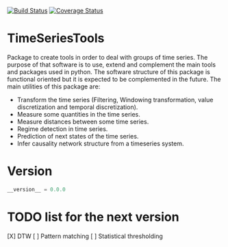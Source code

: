 
[![Build Status](https://travis-ci.org/tgquintela/TimeSeriesTools.svg?branch=master)](https://travis-ci.org/tgquintela/TimeSeriesTools)
[![Coverage Status](https://coveralls.io/repos/github/tgquintela/TimeSeriesTools/badge.svg?branch=master)](https://coveralls.io/github/tgquintela/TimeSeriesTools?branch=master)
# TimeSeriesTools
Package to create tools in order to deal with groups of time series. The purpose of that software is to use, extend and complement the main tools and packages used in python.
The software structure of this package is functional oriented but it is expected to be complemented in the future. The main utilities of this package are:
* Transform the time series (Filtering, Windowing transformation, value discretization and temporal discretization).
* Measure some quantities in the time series.
* Measure distances between some time series.
* Regime detection in time series.
* Prediction of next states of the time series.
* Infer causality network structure from a timeseries system.

# Version
```python
__version__ = 0.0.0
```

# TODO list for the next version
[X] DTW
[ ] Pattern matching
[ ] Statistical thresholding
